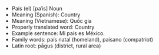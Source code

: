 
- País (el)	[paˈis]	Noun	
- Meaning (Spanish): Country
- Meaning (Vietnamese): Quốc gia
- Properly translated word: Country
- Example sentence: Mi país es México.
- Family words: país natal (homeland), paisano (compatriot)	
- Latin root: pāgus (district, rural area)